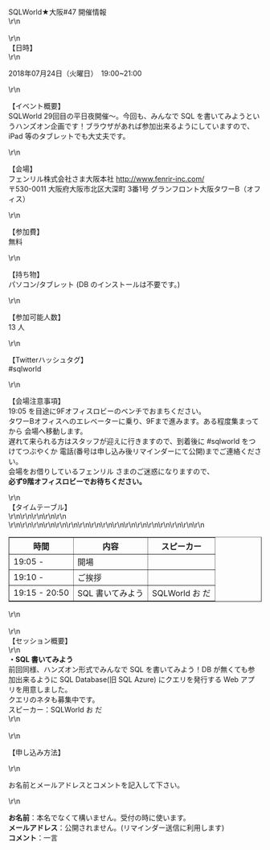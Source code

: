 <div>SQLWorld★大阪#47 開催情報</div>\r\n<div>&nbsp;</div>\r\n<div><span style=\"line-height: 21px;\">【日時】</span></div>\r\n<p>
    2018年07月24日（火曜日）　19:00~21:00</p>\r\n<p>【イベント概要】<br />SQLWorld 29回目の平日夜開催～。今回も、みんなで SQL
    を書いてみようというハンズオン企画です！ブラウザがあれば参加出来るようにしていますので、iPad 等のタブレットでも大丈夫です。</p>\r\n<p>【会場】<br />フェンリル株式会社さま大阪本社 <a
        href=\"http://www.fenrir-inc.com/\">http://www.fenrir-inc.com/</a><br />〒530-0011 大阪府大阪市北区大深町 3番1号
    グランフロント大阪タワーB（オフィス）</p>\r\n<p>【参加費】<br />無料</p>\r\n<p>【持ち物】<br />パソコン/タブレット (DB のインストールは不要です。)</p>\r\n<p>
    【参加可能人数】<br /><span>13 人</span></p>\r\n<p>【Twitterハッシュタグ】<br />#sqlworld</p>\r\n<p>【会場注意事項】<br /> 19:05
    を目途に9Fオフィスロビーのベンチでおまちください。<br /> タワーBオフィスへのエレベーターに乗り、9Fまで進みます。ある程度集まってから 会場へ移動します。<br />
    遅れて来られる方はスタッフが迎えに行きますので、到着後に #sqlworld をつけてつぶやくか 電話(番号は申し込み後リマインダーにて公開)までご連絡ください。<br />会場をお借りしているフェンリル
    さまのご迷惑になりますので、<br /><span style=\"color: #ff0000;\"><strong>必ず9階オフィスロビーでお待ちください。</strong></span></p>\r\n<div>
    【タイムテーブル】</div>\r\n<table style=\"width: 100%;\" border=\"1\">\r\n<tbody>\r\n<tr>\r\n<th style=\"width: 100px;
                font-color: red;\">時間</th>
            <th>内容</th>
            <th style=\"width: 120px;\">スピーカー</th>\r\n
        </tr>\r\n<tr>\r\n<td>19:05 -</td>\r\n<td>開場</td>\r\n<td>&nbsp;</td>\r\n</tr>\r\n<tr>\r\n<td>19:10 -</td>\r\n<td>
                ご挨拶</td>\r\n<td>&nbsp;</td>\r\n</tr>\r\n<tr>\r\n<td>19:15 - 20:50</td>\r\n<td>SQL 書いてみよう</td>\r\n<td>
                SQLWorld お だ</td>\r\n</tr>\r\n</tbody>\r\n</table>\r\n<div>&nbsp;</div>\r\n<div>【セッション概要】</div>\r\n<div>
    <strong>・SQL 書いてみよう</strong><br />前回同様、ハンズオン形式でみんなで SQL を書いてみよう！DB が無くても参加出来るように SQL Database(旧 SQL Azure) にクエリを発行する
    Web アプリを用意しました。<br />クエリのネタも募集中です。<br /> スピーカー：SQLWorld お だ</div>\r\n<div>&nbsp;</div>\r\n<p>【申し込み方法】</p>\r\n<p>
    お名前とメールアドレスとコメントを記入して下さい。</p>\r\n<p>
    <strong>お名前</strong>：本名でなくて構いません。受付の時に使います。<br /><strong>メールアドレス</strong>：公開されません。(リマインダー送信に利用します)<br /><strong>コメント</strong>：一言
</p>